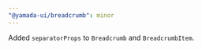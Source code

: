 ```yaml
---
"@yamada-ui/breadcrumb": minor
---
```


Added `separatorProps` to `Breadcrumb` and `BreadcrumbItem`.
